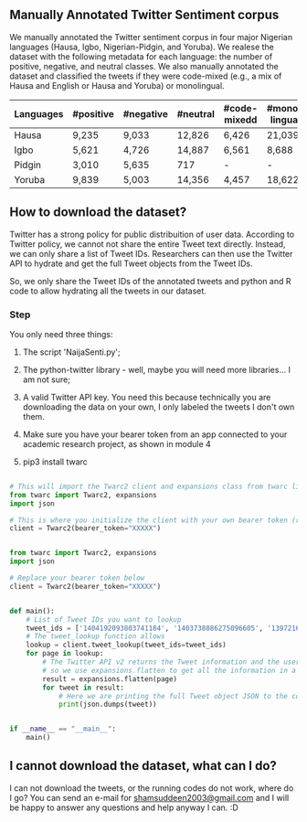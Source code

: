 


## Manually Annotated Twitter Sentiment corpus

We manually annotated the Twitter sentiment corpus in four major Nigerian languages (Hausa, Igbo, Nigerian-Pidgin, and Yoruba). We realese the dataset with the following metadata for each language: the number of positive, negative, and neutral classes. We also manually annotated the dataset and classified the tweets if they were code-mixed (e.g., a mix of Hausa and English or Hausa and Yoruba) or monolingual.

| Languages |      #positive |      #negative| #neutral |  #code-mixedd  | #mono-lingual | 
| --------- | -------- |  -------- | -------- |  ---------- | ---------- |
| Hausa  |    9,235    |  9,033  | 12,826  |  6,426  | 21,039   | 
| Igbo  |  5,621  |  4,726 | 14,887  |  6,561  |  8,688  |
| Pidgin  | 3,010  |  5,635  |  717 |  -  | -  |
| Yoruba  | 9,839  |  5,003  | 14,356  |  4,457  | 18,622  | 


## How to download the dataset?

Twitter has a strong policy for public distribuition of user data. According to Twitter policy, we cannot not share the entire Tweet text directly. Instead, we can only share a list of Tweet IDs. Researchers can then use the Twitter API to hydrate and get the full Tweet objects from the Tweet IDs.

So, we only share the Tweet IDs of the annotated tweets and  python and R code to allow hydrating all the tweets in our dataset. 

### Step
You only need three things:

1. The script 'NaijaSenti.py';
2. The python-twitter library - well, maybe you will need more libraries... I am not sure;
3. A valid Twitter API key. You need this because technically you are downloading the data on your own, I only labeled the tweets I don't own them.


1. Make sure you have your bearer token from an app connected to your academic research project, as shown in module 4

2. pip3 install twarc

```python

# This will import the Twarc2 client and expansions class from twarc library and also the json library
from twarc import Twarc2, expansions
import json

# This is where you initialize the client with your own bearer token (replace the XXXXX with your own bearer token)
client = Twarc2(bearer_token="XXXXX")


from twarc import Twarc2, expansions
import json

# Replace your bearer token below
client = Twarc2(bearer_token="XXXXX")


def main():
    # List of Tweet IDs you want to lookup
    tweet_ids = ['1404192093803741184', '1403738886275096605', '1397216898593525762']
    # The tweet_lookup function allows 
    lookup = client.tweet_lookup(tweet_ids=tweet_ids)
    for page in lookup:
        # The Twitter API v2 returns the Tweet information and the user, media etc.  separately
        # so we use expansions.flatten to get all the information in a single JSON
        result = expansions.flatten(page)
        for tweet in result:
            # Here we are printing the full Tweet object JSON to the console
            print(json.dumps(tweet))


if __name__ == "__main__":
    main()


```


## I cannot download the dataset, what can I do?

I can not download the tweets, or the running codes do not work, where do I go? You can send an e-mail for shamsuddeen2003@gmail.com and I will be happy to answer any questions and help anyway I can. :D



